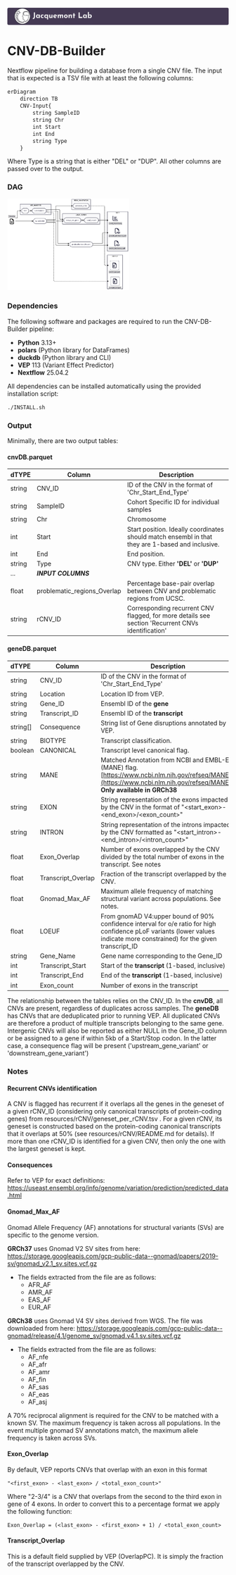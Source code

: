 [![Jacquemont's Lab Header](img/labheader.png)](https://www.jacquemont-lab.org/)

# CNV-DB-Builder

Nextflow pipeline for building a database from a single CNV file. The input that is expected is a TSV file with at least the following columns:

```mermaid 
erDiagram
    direction TB
    CNV-Input{
        string SampleID
        string Chr
        int Start
        int End 
        string Type
    }
```

Where Type is a string that is either "DEL" or "DUP". All other columns are passed over to the output.

### DAG
<picture>
  <source media="(prefers-color-scheme: dark)" srcset="img/CNV-DB-Builder-dark.png">
  <source media="(prefers-color-scheme: light)" srcset="img/CNV-DB-Builder-lite.png">
  <img alt="Fallback image description" src="img/CNV-DB-Builder-lite.png" style="max-width:55%; height:auto;">
</picture>




### Dependencies

The following software and packages are required to run the CNV-DB-Builder pipeline:

* **Python** 3.13+
* **polars** (Python library for DataFrames)
* **duckdb** (Python library and CLI)
* **VEP** 113 (Variant Effect Predictor)
* **Nextflow** 25.04.2

All dependencies can be installed automatically using the provided installation script:

```bash
./INSTALL.sh
```


### Output
Minimally, there are two output tables:

#### cnvDB.parquet

| __dTYPE__ | __Column__ | __Description__                                    | 
|:--------- | -----------| -------------------------------------------------- |
|string     | CNV_ID             | ID of the CNV in the format of 'Chr_Start_End_Type'|
|string     | SampleID           | Cohort Specific ID for individual samples          |
|string     | Chr                | Chromosome      |
|int        | Start              | Start position. Ideally coordinates should match ensembl in that they are 1-based and inclusive.|
|int        | End                | End position.
|string     | Type               | CNV type. Either __'DEL'__ or __'DUP'__                    | 
|...| *__INPUT COLUMNS__* |                           |	
|float      | problematic_regions_Overlap  | Percentage base-pair overlap between CNV and problematic regions from UCSC.         |
|string     | rCNV_ID                | Corresponding recurrent CNV flagged, for more details see section 'Recurrent CNVs identification'      |	


#### geneDB.parquet

| __dTYPE__ | __Column__ | __Description__                                    |
|:--------- | -----------| -------------------------------------------------- |
|string     | CNV_ID              | ID of the CNV in the format of 'Chr_Start_End_Type'|
|string     | Location            | Location ID from VEP.                               |
|string     | Gene_ID             | Ensembl ID of the __gene__ |
|string     | Transcript_ID       | Ensembl ID of the __transcript__ |
|string[]   | Consequence         | String list of Gene disruptions annotated by VEP.   | 
|string     | BIOTYPE             | Transcript classification.                 |
|boolean    | CANONICAL           | Transcript level canonical flag.                 |
|string     | MANE                | Matched Annotation from NCBI and EMBL-EBI (MANE) flag. [https://www.ncbi.nlm.nih.gov/refseq/MANE/](https://www.ncbi.nlm.nih.gov/refseq/MANE/). __Only available in GRCh38__ |
|string     | EXON                | String representation of the exons impacted by the CNV in the format of "<start_exon>-<end_exon>/<exon_count>" | 
|string     | INTRON              | String representation of the introns impacted by the CNV formatted as "<start_intron>-<end_intron>/<intron_count>" |
|float      | Exon_Overlap        | Number of exons overlapped by the CNV divided by the total number of exons in the transcript. See notes |
|float      | Transcript_Overlap  | Fraction of the transcript overlapped by the CNV. |
|float      | Gnomad_Max_AF       | Maximum allele frequency of matching structural variant across populations. See notes. |  
|float 	    | LOEUF		          | From gnomAD V4:upper bound of 90% confidence interval for o/e ratio for high confidence pLoF variants (lower values indicate more constrained) for the given transcript_ID |	
| string    | Gene_Name              | Gene name corresponding to the Gene_ID |	
| int       | Transcript_Start       | Start of the **transcript** (1-based, inclusive)                                   |	
| int       | Transcript_End         | End of the **transcript** (1-based, inclusive)                                     |	
| int       | Exon_count             | Number of exons in the transcript |	


The relationship between the tables relies on the CNV_ID. In the __cnvDB__, all CNVs are present, regardless of duplicates across samples. The __geneDB__ has CNVs that are deduplicated prior to running VEP. All duplicated CNVs are therefore a product of multiple transcripts belonging to the same gene. Intergenic CNVs will also be reported as either NULL in the Gene_ID column or be assigned to a gene if within 5kb of a Start/Stop codon. In the latter case, a consequence flag will be present ('upstream_gene_variant' or 'downstream_gene_variant') 



### Notes

#### Recurrent CNVs identification

A CNV is flagged has recurrent if it overlaps all the genes in the geneset of a given rCNV_ID (considering only canonical transcripts of protein-coding genes) from resources/rCNV/geneset_per_rCNV.tsv .
For a given rCNV, its geneset is constructed based on the protein-coding canonical transcripts that it overlaps at 50% (see resources/rCNV/README.md for details). If more than one rCNV_ID is identified for a given CNV, then only the one with the largest geneset is kept.

#### Consequences

Refer to VEP for exact definitions: https://useast.ensembl.org/info/genome/variation/prediction/predicted_data.html

#### Gnomad_Max_AF 

Gnomad Allele Frequency (AF) annotations  for structural variants (SVs) are specific to the genome version.

__GRCh37__ uses Gnomad V2 SV sites from here:
 https://storage.googleapis.com/gcp-public-data--gnomad/papers/2019-sv/gnomad_v2.1_sv.sites.vcf.gz
    
- The fields extracted from the file are as follows:
    - AFR_AF
    - AMR_AF
    - EAS_AF
    - EUR_AF 

 __GRCh38__ uses Gnomad V4 SV sites derived from WGS. The file was downloaded from here: https://storage.googleapis.com/gcp-public-data--gnomad/release/4.1/genome_sv/gnomad.v4.1.sv.sites.vcf.gz
 
 - The fields extracted from the file are as follows:
    - AF_nfe
    - AF_afr
    - AF_amr
    - AF_fin
    - AF_sas
    - AF_eas
    - AF_asj


A 70% reciprocal alignment is required for the CNV to be matched with a known SV. The maximum frequency is taken across all populations. In the event multiple gnomad SV annotations match, the maximum allele frequency is taken across SVs.

#### Exon_Overlap

By default, VEP reports CNVs that overlap with an exon in this format

    "<first_exon> - <last_exon> / <total_exon_count>"

Where "2-3/4" is a CNV that overlaps from the second to the third exon in gene of 4 exons. In order to convert this to a percentage format we apply the following function:

    Exon_Overlap = (<last_exon> - <first_exon> + 1) / <total_exon_count>

#### Transcript_Overlap

This is a default field supplied by VEP (OverlapPC). It is simply the fraction of the transcript overlapped by the CNV.
